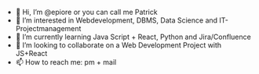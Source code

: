 - 👋 Hi, I’m @epiore or you can call me Patrick
- 👀 I’m interested in Webdevelopment, DBMS, Data Science and IT-Projectmanagement
- 🌱 I’m currently learning Java Script + React, Python and Jira/Confluence
- 💞️ I’m looking to collaborate on a Web Development Project with JS+React 
- 📫 How to reach me: pm + mail 

<!---
epiore/epiore is a ✨ special ✨ repository because its `README.md` (this file) appears on your GitHub profile.
You can click the Preview link to take a look at your changes.
--->
